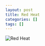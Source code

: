 ```yaml
---
layout: post
title: Red Heat
categories: []
tags: []
---
```

![Red Heat](https://m.media-amazon.com/images/M/MV5BMDkwMTJlMGMtMGJmMy00Mjg2LWEwOWEtZTAxNzQxMmVjYzVkXkEyXkFqcGdeQXVyNjc2NDI1ODA@._V1.jpg)
